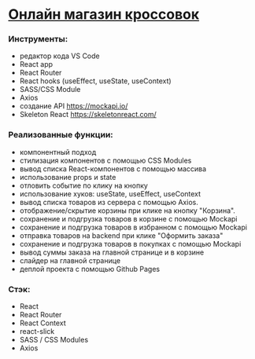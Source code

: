 # [Онлайн магазин кроссовок](https://aleksandr-wegele.github.io/react-shop/)

### Инструменты:
- редактор кода VS Code
- React app
- React Router
- React hooks (useEffect, useState, useContext)
- SASS/CSS Module
- Axios
- создание API https://mockapi.io/
- Skeleton React https://skeletonreact.com/



### Реализованные функции:
- компонентный подход 
- стилизация компонентов с помощью CSS Modules
- вывод cписка React-компонентов с помощью массива
- использование props и state
- отловить событие по клику на кнопку
- использование хуков: useState, useEffect, useContext
- вывод списка товаров из сервера с помощью Axios.
- отображение/скрытие корзины при клике на кнопку "Корзина".
- сохранение и подгрузка товаров в корзине с помощью Mockapi
- сохранение и подгрузка товаров в избранном с помощью Mockapi
- отправка товаров на backend при клике "Оформить заказа"
- сохранение и подгрузка товаров в покупках с помощью Mockapi
- вывод суммы заказа на главной странице и в корзине 
- слайдер на главной странице
- деплой проекта с помощью Github Pages



### Стэк:
- React
- React Router
- React Context
- react-slick
- SASS / CSS Modules
- Axios
